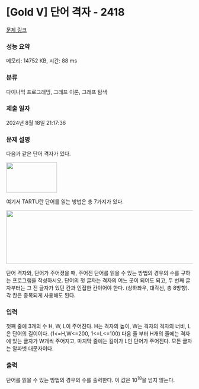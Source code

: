 # [Gold V] 단어 격자 - 2418 

[문제 링크](https://www.acmicpc.net/problem/2418) 

### 성능 요약

메모리: 14752 KB, 시간: 88 ms

### 분류

다이나믹 프로그래밍, 그래프 이론, 그래프 탐색

### 제출 일자

2024년 8월 18일 21:17:36

### 문제 설명

<p>다음과 같은 단어 격자가 있다.</p>

<p><img alt="" src="https://www.acmicpc.net/JudgeOnline/upload/201105/Screen%20shot%202011-05-10%20at%2012_14_03%20AM.png" style="height:81px; width:137px"></p>

<p>여기서 TARTU란 단어를 읽는 방법은 총 7가지가 있다.</p>

<p><img alt="" src="https://www.acmicpc.net/JudgeOnline/upload/201105/Screen%20shot%202011-05-10%20at%2012_14_46%20AM.png" style="height:144px; width:588px"></p>

<p>단어 격자와, 단어가 주어졌을 때, 주어진 단어를 읽을 수 있는 방법의 경우의 수를 구하는 프로그램을 작성하시오. 단어의 첫 글자는 격자의 어느 곳이 되어도 되고, 두 번째 글자부터는 그 전 글자가 있던 칸과 인접한 칸이어야 한다. (상하좌우, 대각선, 총 8방향). 각 칸은 중복되게 사용해도 된다.</p>

### 입력 

 <p>첫째 줄에 3개의 수 H, W, L이 주어진다. H는 격자의 높이, W는 격자의 격자의 너비, L은 단어의 길이이다. (1<=H,W<=200, 1<=L<=100) 다음 줄 부터 H개의 줄에는 격자에 있는 글자가 W개씩 주어지고, 마지막 줄에는 길이가 L인 단어가 주어진다. 모든 글자는 알파벳 대문자이다.</p>

### 출력 

 <p>단어를 읽을 수 있는 방법의 경우의 수를 출력한다. 이 값은 10<sup>18</sup>을 넘지 않는다.</p>

